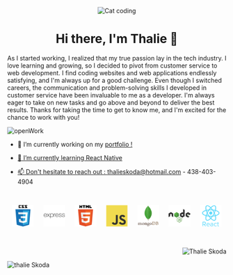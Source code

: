 <p align="center">
  <img src="https://cdn.dribbble.com/users/1787323/screenshots/6604852/lazycat_code-01_4x.png?compress=1&resize=1600x1200&vertical=top" alt="Cat coding" width="40%">
</p>

<div align="center">
  <h1> Hi there, I'm Thalie 👋</h1>
</div>
<p>As I started working, I realized that my true passion lay in the tech industry. I love learning and growing, so I decided to pivot from customer service to web development. I find coding websites and web applications endlessly satisfying, and I'm always up for a good challenge. Even though I switched careers, the communication and problem-solving skills I developed in customer service have been invaluable to me as a developer. I'm always eager to take on new tasks and go above and beyond to deliver the best results. Thanks for taking the time to get to know me, and I'm excited for the chance to work with you!</p>

![openWork](https://img.shields.io/badge/Open%20to-Work-green)
</br>
- 🔭 I’m currently working on my <a href="https://thalieskoda.vercel.app/" />portfolio !

- 🌱 I’m currently learning React Native

- 📫 Don't hesitate to reach out : thalieskoda@hotmail.com - 438-403-4904
</br>
<p align="center" style="display: flex; justify-content: space-around;"> 
  <a href="https://www.w3schools.com/css/" target="_blank" rel="noreferrer"> <img src="https://raw.githubusercontent.com/devicons/devicon/master/icons/css3/css3-original-wordmark.svg" alt="css3" width="50" height="50"/> </a> 
  <a href="https://expressjs.com" target="_blank" rel="noreferrer"> <img src="https://raw.githubusercontent.com/devicons/devicon/master/icons/express/express-original-wordmark.svg" alt="express" width="50" height="50"/> </a> 
  <a href="https://www.w3.org/html/" target="_blank" rel="noreferrer"> <img src="https://raw.githubusercontent.com/devicons/devicon/master/icons/html5/html5-original-wordmark.svg" alt="html5" width="50" height="50"/> </a> 
  <a href="https://developer.mozilla.org/en-US/docs/Web/JavaScript" target="_blank" rel="noreferrer"> <img src="https://raw.githubusercontent.com/devicons/devicon/master/icons/javascript/javascript-original.svg" alt="javascript" width="50" height="50"/> </a> 
  <a href="https://www.mongodb.com/" target="_blank" rel="noreferrer"> <img src="https://raw.githubusercontent.com/devicons/devicon/master/icons/mongodb/mongodb-original-wordmark.svg" alt="mongodb" width="50" height="50"/> </a> 
  <a href="https://nodejs.org" target="_blank" rel="noreferrer"> <img src="https://raw.githubusercontent.com/devicons/devicon/master/icons/nodejs/nodejs-original-wordmark.svg" alt="nodejs" width="50" height="50"/> </a> 
  <a href="https://reactjs.org/" target="_blank" rel="noreferrer"> <img src="https://raw.githubusercontent.com/devicons/devicon/master/icons/react/react-original-wordmark.svg" alt="react" width="50" height="50"/> </a> 
</p>
</br>
<p>&nbsp;<img align="right" src="https://github-readme-stats.vercel.app/api?username=thalieskoda&show_icons=true&locale=en" alt="Thalie Skoda" /></p>
<p><img align="left" src="https://github-readme-stats.vercel.app/api/top-langs?username=thalieskoda&show_icons=true&locale=en&layout=compact" alt="thalie Skoda" /></p>
